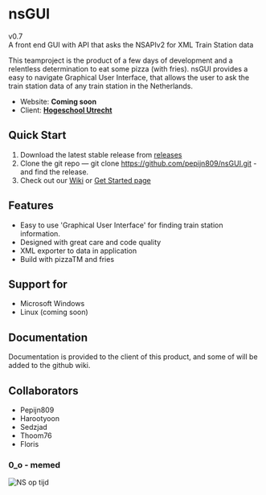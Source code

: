 # nsGUI 
v0.7  
A front end GUI with API that asks the NSAPIv2 for XML Train Station data

This teamproject is the product of a few days of development and a relentless determination to eat some pizza (with fries). 
nsGUI provides a easy to navigate Graphical User Interface, that allows the user to ask the train station data of any train
station in the Netherlands.

* Website: **Coming soon**  
* Client: [**Hogeschool Utrecht**](https://hu.nl)   

## Quick Start  
1. Download the latest stable release from [releases](https://github.com/pepijn809/nsGUI/releases)
2. Clone the git repo — git clone https://github.com/pepijn809/nsGUI.git - and find the release.
3. Check out our [Wiki](https://github.com/pepijn809/nsGUI/wiki) or [Get Started page](https://github.com/pepijn809/nsGUI/wiki/Requirements)  

## Features  
* Easy to use 'Graphical User Interface' for finding train station information. 
* Designed with great care and code quality
* XML exporter to data in application
* Build with pizzaTM and fries

## Support for   
* Microsoft Windows
* Linux (coming soon)

## Documentation  
Documentation is provided to the client of this product, and some of will be added to the github wiki.

## Collaborators  
- Pepijn809
- Harootyoon
- Sedzjad
- Thoom76
- Floris


### 0_o - memed
![NS op tijd](https://i.imgur.com/85qa0BJ.png)
